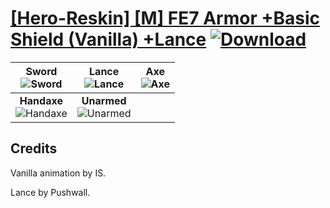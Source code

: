 # [\[Hero-Reskin\] \[M\] FE7 Armor +Basic Shield \(Vanilla\) +Lance](./) [![Download](https://img.shields.io/badge/Download--red?style=social&logo=github)](https://minhaskamal.github.io/DownGit/#/home?url=https://github.com/Klokinator/FE-Repo/tree/main/Battle%20Animations%2FInfantry%20-%20(Swd)%20Mercenaries%20and%20Heroes%2F%5BHero-Reskin%5D%20%5BM%5D%20FE7%20Armor%20%2BBasic%20Shield%20(Vanilla)%20%2BLance)

| <b>Sword</b><br/><img alt="Sword" src="https://git.io/JnOhf"/> | <b>Lance</b><br/><img alt="Lance" src="https://git.io/JnO6c"/> | <b>Axe</b><br/><img alt="Axe" src="https://git.io/JnOhT"/> |
| :---: | :---: | :---: |
| <b>Handaxe</b><br/><img alt="Handaxe" src="https://git.io/JnOhz"/> | <b>Unarmed</b><br/><img alt="Unarmed" src="https://git.io/JnOiv"/> |

## Credits

Vanilla animation by IS.

Lance by Pushwall.

